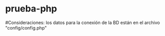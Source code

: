 # prueba-php

#Consideraciones:
los datos para la conexión de la BD están en el archivo "config/config.php"

